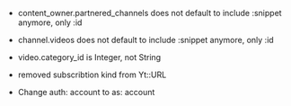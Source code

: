 * content_owner.partnered_channels does not default to include :snippet anymore, only :id
* channel.videos does not default to include :snippet anymore, only :id
* video.category_id is Integer, not String
* removed subscribtion kind from Yt::URL

* Change auth: account to as: account
